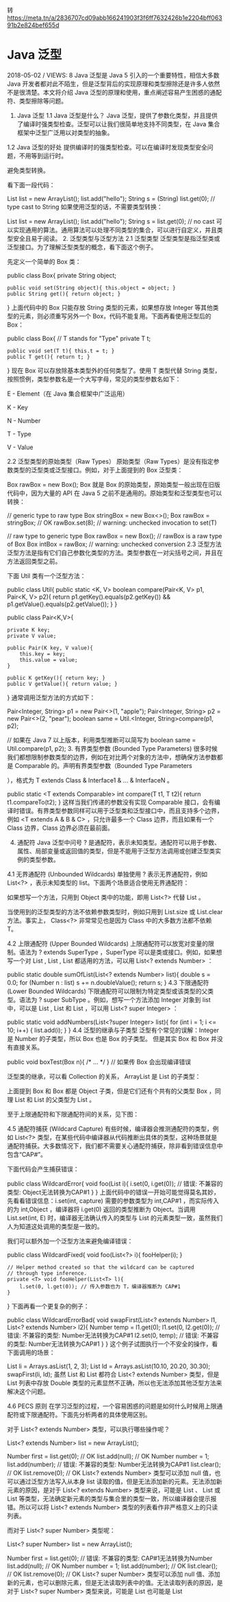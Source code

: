 转 https://meta.tn/a/2836707cd09abb166241903f3f6ff7632426b1e2204bff06391b2e824bef655d
# Java 泛型
2018-05-02 / VIEWS: 8
Java 泛型是 Java 5 引入的一个重要特性，相信大多数 Java 开发者都对此不陌生，但是泛型背后的实现原理和类型擦除还是许多人依然不是很清楚。本文将介绍 Java 泛型的原理和使用，重点阐述容易产生困惑的通配符、类型擦除等问题。

1. Java 泛型
1.1 Java 泛型是什么？
Java 泛型，提供了参数化类型，并且提供了编译时强类型检查。泛型可以让我们很简单地支持不同类型，在 Java 集合框架中泛型广泛用以对类型的抽象。

1.2 Java 泛型的好处
提供编译时的强类型检查。可以在编译时发现类型安全问题，不用等到运行时。

避免类型转换。

看下面一段代码：

List list = new ArrayList();
list.add("hello");
String s = (String) list.get(0); // type cast to String
如果使用泛型的话，不需要类型转换：

List<String> list = new ArrayList<String>();
list.add("hello");
String s = list.get(0);   // no cast
可以实现通用的算法。通用算法可以处理不同类型的集合，可以进行自定义，并且类型安全且易于阅读。
2. 泛型类型与泛型方法
2.1 泛型类型
泛型类型是指泛型类或泛型接口。为了理解泛型类型的概念，看下面这个例子。

先定义一个简单的 Box 类：

public class Box{
    private String object;

    public void set(String object){ this.object = object; }
    public String get(){ return object; }
}
上面代码中的 Box 只能存放 String 类型的元素，如果想存放 Integer 等其他类型的元素，则必须重写另外一个 Box，代码不能复用。下面再看使用泛型后的 Box：

public class Box<T>{
    // T stands for "Type"
    private T t;

    public void set(T t){ this.t = t; }
    public T get(){ return t; }
}
现在 Box 可以存放除基本类型外的任何类型了。使用 T 类型代替 String 类型，按照惯例，类型参数名是一个大写字母，常见的类型参数名如下：

E - Element（在 Java 集合框架中广泛运用）

K - Key

N - Number

T - Type

V - Value

2.2 泛型类型的原始类型（Raw Types）
原始类型（Raw Types）是没有指定参数类型的泛型类或泛型接口。例如，对于上面提到的  Box<T> 泛型类：

Box rawBox = new Box();
Box 就是  Box<T> 的原始类型，原始类型一般出现在旧版代码中，因为大量的 API 在 Java 5 之前不是通用的。原始类型和泛型类型也可以转换：

// generic type to raw type
Box<String> stringBox = new Box<>();
Box rawBox = stringBox;               // OK
rawBox.set(8);  // warning: unchecked invocation to set(T)

// raw type to generic type
Box rawBox = new Box();           // rawBox is a raw type of Box<T>
Box<Integer> intBox = rawBox;     // warning: unchecked conversion
2.3 泛型方法
泛型方法是指有它们自己参数化类型的方法。类型参数在一对尖括号之间，并且在方法返回类型之前。

下面 Util 类有一个泛型方法：

public class Util{
    public static <K, V> boolean compare(Pair<K, V> p1, Pair<K, V> p2){
        return p1.getKey().equals(p2.getKey()) &&
               p1.getValue().equals(p2.getValue());
    }
}

public class Pair<K,V>{

    private K key;
    private V value;

    public Pair(K key, V value){
        this.key = key;
        this.value = value;
    }

    public K getKey(){ return key; }
    public V getValue(){ return value; }
}
通常调用泛型方法的方式如下：

Pair<Integer, String> p1 = new Pair<>(1, "apple");
Pair<Integer, String> p2 = new Pair<>(2, "pear");
boolean same = Util.<Integer, String>compare(p1, p2);

// 如果在 Java 7 以上版本，利用类型推断可以简写为
boolean same = Util.compare(p1, p2);
3. 有界类型参数 (Bounded Type Parameters)
很多时候我们都想限制参数类型的边界，例如在对比两个对象的方法中，想确保方法参数都是 Comparable 的。声明有界类型参数（Bounded Type Parameters

），格式为  T extends Class & Interface1 & ... & InterfaceN 。

public static <T extends Comparable<T>> int compare(T t1, T t2){
 return t1.compareTo(t2);
}
这样当我们传递的参数没有实现 Comparable 接口，会有编译时错误。有界类型参数同样可以用于泛型类和泛型接口中，而且支持多个边界，例如  <T extends A & B & C> ，只允许最多一个 Class 边界，而且如果有一个 Class 边界，Class 边界必须在最前面。

4. 通配符
Java 泛型中问号  ? 是通配符，表示未知类型。通配符可以用于参数、属性、局部变量或返回值的类型，但是不能用于泛型方法调用或创建泛型类实例的类型参数。

4.1 无界通配符 (Unbounded Wildcards)
单独使用  ? 表示无界通配符，例如  List<?> ，表示未知类型的 list。下面两个场景适合使用无界通配符：

如果想写一个方法，只用到 Object 类中的功能，即用  List<?> 代替  List<Object> 。

当使用到的泛型类型的方法不依赖参数类型时，例如只用到 List.size 或 List.clear 方法。事实上，  Class<?> 非常常见也是因为  Class<T> 中的大多数方法都不依赖 T。

4.2 上限通配符 (Upper Bounded Wildcards)
上限通配符可以放宽对变量的限制。语法为  ? extends SuperType ，SuperType 可以是类或接口。例如，如果想写一个对  List<Integer> ,  List<Double> ,  List<Number> 都适用的方法，可以用  List<? extends Number> ：

public static double sumOfList(List<? extends Number> list){
    double s = 0.0;
    for (Number n : list)
        s += n.doubleValue();
    return s;
}
4.3 下限通配符 (Lower Bounded Wildcards)
下限通配符可以限制为特定类型或该类型的父类型。语法为  ? super SubType 。例如，想写一个方法添加 Integer 对象到 list 中，可以是  List<Integer> ,  List<Number> 和 List<Object> ，可以用  List<? super Integer> ：

public static void addNumbers(List<?super Integer> list){
    for (int i = 1; i <= 10; i++) {
        list.add(i);
    }
}
4.4 泛型的继承与子类型
泛型有个常见的误解：Integer 是 Number 的子类型，所以  Box<Integer> 也是 Box<Number> 的子类型。 但是其实  Box<Integer> 和  Box<Number> 并没有直接关系。

public void boxTest(Box<Number> n){ /* ... */ }
// 如果传 Box<Integer> 会出现编译错误

泛型类的继承，可以看 Collection 的关系，  ArrayList<String> 是  List<String> 的子类型：


上面提到  Box<Integer> 和  Box<Number> 都是 Object 子类，但是它们还有个共有的父类型  Box<?> ，同理  List<Number> 和  List<Integer> 的父类型为  List<?> 。


至于上限通配符和下限通配符间的关系，见下图：


4.5 通配符捕获 (Wildcard Capture)
有些时候，编译器会推测通配符的类型，例如  List<?> 类型，在某些代码中编译器从代码推断出具体的类型，这种场景就是通配符捕获。大多数情况下，我们都不需要关心通配符捕获，除非看到错误信息中包含“CAP#”。

下面代码会产生捕获错误：

public class WildcardError{
    void foo(List<?> i){
        i.set(0, i.get(0)); // 错误: 不兼容的类型: Object无法转换为CAP#1
    }
}
上面代码中的错误一开始可能觉得莫名其妙，先看看错误信息：i.set(int, capture<?>) 需要的参数类型为  int,CAP#1 ，而实际传入的为  int,Object ，编译器将 i.get(0) 返回的类型推断为 Object。当调用  List.set(int, E) 时，编译器无法确认传入的类型与 List 的元素类型一致，虽然我们人为知道这处调用的类型是一致的。

我们可以额外加一个泛型方法来避免编译错误：

public class WildcardFixed{
    void foo(List<?> i){
        fooHelper(i);
    }

    // Helper method created so that the wildcard can be captured
    // through type inference.
    private <T> void fooHelper(List<T> l){
        l.set(0, l.get(0)); // 传入参数也为 T，编译器推断为 CAP#1
    }
}
下面再看一个更复杂的例子：

public class WildcardErrorBad{
    void swapFirst(List<? extends Number> l1, List<? extends Number> l2){
      Number temp = l1.get(0);
      l1.set(0, l2.get(0)); // 错误: 不兼容的类型: Number无法转换为CAP#1
      l2.set(0, temp);     // 错误: 不兼容的类型: Number无法转换为CAP#1
    }
}
这个例子试图执行一个不安全的操作，看下面调用的场景：

List<Integer> li = Arrays.asList(1, 2, 3);
List<Double>  ld = Arrays.asList(10.10, 20.20, 30.30);
swapFirst(li, ld);
虽然  List<Integer> 和  List<Double> 都符合  List<? extends Number> 类型，但是 List<Integer> 列表中存放 Double 类型的元素显然不正确，所以也无法添加其他泛型方法来解决这个问题。

4.6 PECS 原则
在学习泛型的过程，一个容易困惑的问题是如何什么时候用上限通配符或下限通配符。下面先分析两者的具体使用区别。

对于  List<? extends Number> 类型，可以执行哪些操作呢？

List<? extends Number> list = new ArrayList<Integer>();

Number first = list.get(0); // OK
list.add(null); // OK
Number number = 1;
list.add(number); // 错误: 不兼容的类型: Number无法转换为CAP#1
list.clear(); // OK
list.remove(0); // OK
List<? extends Number> 类型可以添加 null 值，也可以通过泛型方法写入从本身 list 读取的值，但是无法添加新的元素。无法添加新元素的原因，是对于  List<? extends Number> 类型来说，可能是  List<Number> 、  List<Integer> 或  List<Double> 等类型，无法确定新元素的类型与集合里的类型一致，所以编译器会提示报错。所以可以将  List<? extends Number> 类型的列表看作非严格意义上的只读列表。

而对于  List<? super Number> 类型呢：

List<? super Number> list = new ArrayList<Object>();

Number first = list.get(0); // 错误: 不兼容的类型: CAP#1无法转换为Number
list.add(null); // OK
Number number = 1;
list.add(number); // OK
list.clear(); // OK
list.remove(0); // OK
List<? super Number> 类型可以添加 null 值、添加新的元素，也可以删除元素，但是无法读取列表中的值。无法读取列表的原因，是对于  List<? super Number> 类型来说，可能是 List<Number> 也可能是  List<Object> 类型，读取列表元素时不能确定元素类型。所以可以将  List<? super Number> 类型的列表看作只写列表。

上面两个例子中，只读类型相当于生产者（Producer），生产 T，就使用  ? extends T ，只写类型相当于消费者（Consumer），消费 T，就使用  ? super T 。也就是“Producer Extends, Consumer Super”，简称 PECS 原则。

Collections.copy 方法就用到了这个原则，  copy(List<? super T> dest, List<? extends T> src) ，src 列表是只读的，dest 列表是只写的。

通配符的使用建议如下：
只读类型使用上限通配符  ? extends T

只写类型使用下限通配符  ? super T

如果只读类型只用到 Object 的方法，即  List<? extends Object> ，可以用  List<?> 无界通配符

对于同时需要读取和写入的类型，不要使用通配符

上面四条建议都不适用于方法返回值类型。应该避免在返回值中使用通配符，因为这样会强制要求调用者调用时处理通配符。

5. 类型擦除
类型擦除是 Java 泛型中最容易产生困惑的地方，举个很简单的例子，许多人误以为 List<String> 与  List<Integer> 的 Class 类型不一致：

List<String> strList = new ArrayList<>();
List<Integer> intList = new ArrayList<>();
System.out.println(strList.getClass().getName());   // java.util.ArrayList
System.out.println(intList.getClass().getName());   // java.util.ArrayList
System.out.println(strList.getClass() == intList.getClass());   // true
在编译时  List<String> 和  List<Integer> 的类型是不一样的，但是在运行时两者的类型又是一样的，背后的原因就是类型擦除。

Java 泛型添加是为了提供编译时的类型检查和支持泛型编程，并没有运行时的支持。所以 Java 编译器会用类型擦除来删除所有泛型类型检查代码，并在必要时插入强制类型转换。类型擦除确保不为参数化类型创建新类，所以  ArrayList<E> 的 Class 类型还是 java.util.ArrayList ，相应的，泛型也不会增加运行时开销。Java 编译器在应用泛型类型擦除时有以下行为：

将泛型中所有参数化类型替换为泛型边界，如果参数化类型是无界的，则替换为 Object 类型。字节码中没有任何泛型的相关信息。

为了类型安全，在必要时插入类型转换代码。

生成桥接方法来保持泛型类型的多态性。

5.1 参数化类型替换
对于无解参数化类型，类型擦除时会替换为 Object。

下面看单链表中节点类：

public class Node<T>{

    private T data;
    private Node<T> next;

    public Node(T data, Node<T> next){
        this.data = data;
        this.next = next;
    }

    public T getData(){ return data; }
    // ...
}
经过类型擦除后：

public class Node{

    private Object data;
    private Node next;

    public Node(Object data, Node next){
        this.data = data;
        this.next = next;
    }

    public Object getData(){ return data; }
    // ...
}
对于有界参数化类型，类型擦除时会替换为第一个边界。

如果节点类使用有界参数化类型：

public class Node<Textends Comparable<T>>{

    private T data;
    private Node<T> next;

    public Node(T data, Node<T> next){
        this.data = data;
        this.next = next;
    }

    public T getData(){ return data; }
    // ...
}
经过类型擦除后：

public class Node{

    private Comparable data;
    private Node next;

    public Node(Comparable data, Node next){
        this.data = data;
        this.next = next;
    }

    public Comparable getData(){ return data; }
    // ...
}
5.2 类型转换
经过参数化类型替换后，在使用泛型相关内容时，通常需要添加类型转换代码，看下面代码：

Node<String> node = new Node<>("Hello", null);
String data = node.getData();   // 实际上 node.getData() 返回的是 Object 类型
所以编译器还会插入类型转换代码，编译后如下：

Node node = new Node("Hello", null);
String data = (String) node.getData();
5.3 桥接方法
当编译一个类继承泛型类或泛型接口，在类型擦除的过程中编译器会生成一个合成方法，也称为桥接方法。

看下面代码：

interface Comparable<A>{ 
    public int compareTo( A that); 
} 
final class NumericValueimplements Comparable<NumericValue>{ 
    priva te byte value;  
    public NumericValue(byte value){ this.value = value; } 
    public byte getValue(){ return value; }  
    public int compareTo( NumericValue t hat){ return this.value - that.value; } 
}
经过参数化类型替换后，Comparable 接口的 compareTo 方法的参数类型为 Object，而 NumericValue 也需要实现  compareTo(Object) 方法，经过类型擦除后：

interface Comparable{ 
    public int compareTo( Object that); 
} 
final class NumericValueimplements Comparable{ 
    priva te byte value;  
    public NumericValue(byte value){ this.value = value; }  
    public byte getValue(){ return value; }  
    public int compareTo( NumericValue t hat){ return this.value - that.value; } 

    // 新合成的桥接方法
    public int compareTo(Object that){ return this.compareTo((NumericValue)that);  } 
}
类型擦除后  NumericValue.compareTo(NumericValue) 方法不再是接口的实现方法，这是类型擦除的一个副作用：两个方法（在接口和实现类中）在类型擦除之前具有相同的签名，而在类型擦除之后具有不同的签名。

为了让 NumericValue 依然正确地实现 Comparable 接口，编译器添加了一个桥接方法，和接口的签名相同，桥接方法委托给实现类中的原始方法。

虽然存在桥接方法，但是一般情况下，编译器不允许我们调用桥接方法：

NumericValue value = new NumericValue((byte) 0);
value.compareTo(value); // OK
value.compareTo("abc"); // error
但是，还有两种方式可以调用桥接方法：使用原始类型（Raw Types）或反射。但是桥接方法中有类型转换，所以传其他类型会有运行时报错。下面是使用原始类型的例子：

Comparable comparable = new NumericValue((byte) 0);
comparable.compareTo(comparable); // OK
comparable.compareTo("abc");    // OK at compile time, throws ClassCastException at run time
6. 泛型的限制
6.1 不能用基本类型实例化泛型
class Pair<K,V>{
    private K key;
    private V value;

    public Pair(K key, V value){
        this.key = key;
        this.value = value;
    }
    // ...
}

Pair<int, char> p = new Pair<>(8, 'a');  // compile-time error

Pair<Integer, Character> p = new Pair<>(8, 'a'); // ok，because of autoboxing
6.2 不能创建参数化类型的实例
不能创建参数化类型的实例，但是可以用反射创建：

public static <E> void append(List<E> list, Class<E> cls)throws Exception {
    E e1 = new E(); // error
    E e2 = cls.newInstance(); // ok
    list.add(e2);
}
6.3 不能将静态属性声明为泛型类型
类的静态属性是类级别的属性，被该类所有实例共享，所以不允许静态属性是参数化类型：

public class MobileDevice<T>{
    private static T os; // compile-time error, if has MobileDevice<Phone> and MobileDevice<Pc> instance, can not confirm the type of os.
}
6.4 不能对参数化类型使用 Casts 或 instanceof
不能 Casts 为参数化类型，除非是无界通配符类型：

List<Integer> li = new ArrayList<>();
List<?> list = li;
List<Number> ln = (List<Number>) li;    // compile-time error
但是有些场景，编译器知道参数化类型是合法的，也会运行类型转换：

List<String> l1 = new ArrayList<>();
ArrayList<String> l2 = (ArrayList<String>)l1;  // OK
因为类型擦除，无法确定运行时参数化类型具体是什么类型，所以无法使用 instanceof 校验类型：

public static <E> void rtti(List<E> list){
    if (list instanceof ArrayList<Integer>) {  // compile-time error
        // ...
    }
    if (list instanceof ArrayList<?>) {  // OK; instanceof requires a reifiable type
        // ...
    }
}
6.5 不能创建参数化类型的数组
ArrayList<String>[] arrayOfList = new ArrayList<String>[3]; // compile-time error
6.6 不能创建、捕捉或抛出参数化类型的对象
泛型类不能直接或间接地继承  Throwable 类：

// Extends Throwable indirectly
class MathException<T>extends Exception{ /* ... */ }    // compile-time error

// Extends Throwable directly
class QueueFullException<T>extends Throwable{ /* ... */ } // compile-time error
也无法捕捉参数化类型的异常：

public static <T extends Exception, J> void execute(List<J> jobs){
    try {
        for (J job : jobs)
            // ...
    } catch (T e) {   // compile-time error
        // ...
    }
}
但是，可以在 throws 语句中使用参数化类型：

class Parser<Textends Exception>{
    public void parse(File file)throws T {     // OK
        // ...
    }
}
6.7 不能重载参数类型为相同原始类型的方法
不能有两个重载方法，当他们的方法签名在类型擦除后是一样的。

public class Example{
    public void print(List<String> list){}
    public void print(List<Integer> list){}
}

